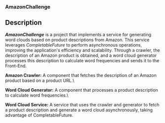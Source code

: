### AmazonChallenge

## Description
***AmazonChallenge*** is a project that implements a service for generating word clouds based on product descriptions from Amazon. This service leverages *CompletableFuture* to perform asynchronous operations, improving the application's efficiency and scalability. Through a crawler, the description of an Amazon product is obtained, and a word cloud generator processes this description to calculate word frequencies and sends it to the Front-End.

**Amazon Crawler:** A component that fetches the description of an Amazon product based on a product URL.\

**Word Cloud Generator:** A component that processes a product description to calculate word frequencies.\

**Word Cloud Service:** A service that uses the crawler and generator to fetch a product description and generate a word cloud asynchronously, taking advantage of CompletableFuture.

